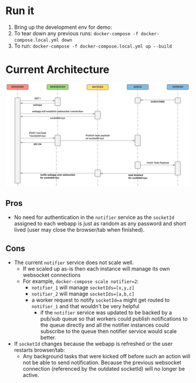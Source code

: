 # Run it
1. Bring up the development env for demo:
  1. To tear down any previous runs: `docker-compose -f docker-compose.local.yml down`
  1. To run: `docker-compose -f docker-compose.local.yml up --build`

# Current Architecture
![Current Architecture](/sequence%20diagram%201.png?raw=true "Current Architecture")

## Pros
* No need for authentication in the `notifier` service as the `socketId` assigned to each webapp is just as random as any password and short lived (user may close the browser/tab when finished).

## Cons
* The current `notifier` service does not scale well.
  * If we scaled up as-is then each instance will manage its own websocket connections
  * For example, `docker-compose scale notifier=2`:
    * `notifier_1` will manage `socketIds=[x,y,z]`
    * `notifier_2` will manage `socketIds=[a,b,c]`
    * a worker request to notify `socketId=a` might get routed to `notifier_1` and that wouldn't be very helpful
      * if the `notifier` service was updated to be backed by a pub/sub queue so that workers could publish notifications to the queue directly and all the notifier instances could subscribe to the queue then notifier service would scale better.
* If `socketId` changes because the webapp is refreshed or the user restarts browser/tab:
  * Any background tasks that were kicked off before such an action will not be able to send notification. Because the previous websocket connection (referenced by the outdated socketId) will no longer be active.
